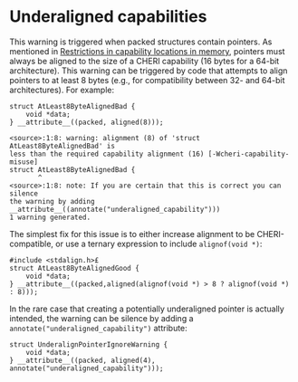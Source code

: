 # Underaligned capabilities

<!--
%\begin{compilerwarning}
%alignment (<N>) of '<type>' is less than the required capability alignment
%\end{compilerwarning}
-->

This warning is triggered when packed structures contain pointers.
As mentioned in [Restrictions in capability locations in memory](../impact/restrictions-in-capability-locations.md), pointers must always be aligned to the size of a CHERI capability (16 bytes for a 64-bit architecture).
This warning can be triggered by code that attempts to align pointers to at least 8 bytes (e.g., for compatibility between 32- and 64-bit architectures). For example:

```
struct AtLeast8ByteAlignedBad {
    void *data;
} __attribute__((packed, aligned(8)));
```

```
<source>:1:8: warning: alignment (8) of 'struct AtLeast8ByteAlignedBad' is
less than the required capability alignment (16) [-Wcheri-capability-misuse]
struct AtLeast8ByteAlignedBad {
       ^
<source>:1:8: note: If you are certain that this is correct you can silence
the warning by adding __attribute__((annotate("underaligned_capability")))
1 warning generated.
```

The simplest fix for this issue is to either increase alignment to be CHERI-compatible, or use a ternary expression to include `alignof(void *)`:

```
#include <stdalign.h>£
struct AtLeast8ByteAlignedGood {
    void *data;
} __attribute__((packed,aligned(alignof(void *) > 8 ? alignof(void *) : 8)));
```

In the rare case that creating a potentially underaligned pointer is actually intended, the warning can be silence by adding a `annotate("underaligned_capability")` attribute:

```
struct UnderalignPointerIgnoreWarning {
    void *data;
} __attribute__((packed, aligned(4), annotate("underaligned_capability")));
```
